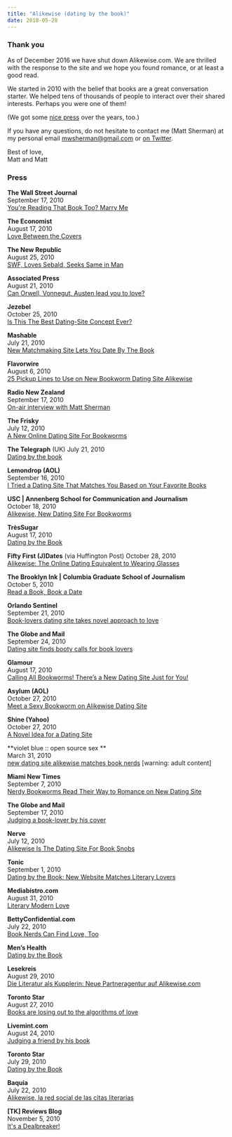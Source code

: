 ```yaml
---
title: "Alikewise (dating by the book)"
date: 2018-05-28
---
```


### Thank you

As of December 2016 we have shut down Alikewise.com. We are thrilled with the response to the site and we hope you found romance, or at least a good read.

We started in 2010 with the belief that books are a great conversation starter. We helped tens of thousands of people to interact over their shared interests. Perhaps you were one of them!

(We got some [nice press](#press) over the years, too.)

If you have any questions, do not hesitate to contact me (Matt Sherman) at my personal email mwsherman@gmail.com or [on Twitter](https://mobile.twitter.com/clipperhouse).

Best of love,  
Matt and Matt

### Press

**The Wall Street Journal**  
September 17, 2010  
[You're Reading That Book Too? Marry Me](http://online.wsj.com/article/SB10001424052748703466704575490210959002350.html)

**The Economist**  
August 17, 2010  
[Love Between the Covers](http://www.economist.com/blogs/prospero/2010/08/online_dating)

**The New Republic**  
August 25, 2010  
[SWF, Loves Sebald, Seeks Same in Man](http://www.tnr.com/article/books-and-arts/77206/dating-advice-swf-loves-sebald-seeks-same-in-man)

**Associated Press**  
August 21, 2010  
[Can Orwell, Vonnegut, Austen lead you to love?](http://www.google.com/search?q=AP+Can+Orwell,+Vonnegut,+Austen+lead+you+to+love)

**Jezebel**  
October 25, 2010  
[Is This The Best Dating-Site Concept Ever?](http://jezebel.com/5672850/is-this-the-best-dating+site-concept-ever)

**Mashable**  
July 21, 2010  
[New Matchmaking Site Lets You Date By The Book](http://mashable.com/2010/07/21/alikewise)

**Flavorwire**  
August 6, 2010  
[25 Pickup Lines to Use on New Bookworm Dating Site Alikewise](http://flavorwire.com/110100/25-pickup-lines-to-use-on-new-bookworm-dating-site-alikewise)

**Radio New Zealand**  
September 17, 2010  
[On-air interview with Matt Sherman](http://www.radionz.co.nz/national/programmes/ninetonoon/20100917)

**The Frisky**  
July 12, 2010  
[A New Online Dating Site For Bookworms](http://www.thefrisky.com/post/246-a-new-online-dating-site-for-bookworms/)

**The Telegraph** (UK)
July 21, 2010  
[Dating by the book](http://www.telegraph.co.uk/relationships/online-dating/7902938/Dating-by-the-book.html)

**Lemondrop (AOL)**  
September 16, 2010  
[I Tried a Dating Site That Matches You Based on Your Favorite Books](http://www.lemondrop.com/2010/09/16/alikewise-dating-website-for-book-lovers/)

**USC | Annenberg School for Communication and Journalism**  
October 18, 2010  
[Alikewise, New Dating Site For Bookworms](http://www.neontommy.com/news/2010/10/new-dating-site-bookworms)

**TrèsSugar**  
August 17, 2010  
[Dating by the Book](http://www.tressugar.com/Dating-Site-Favorite-Books-Alikewise-10246899)

**Fifty First (J)Dates** (via Huffington Post)
October 28, 2010  
[Alikewise: The Online Dating Equivalent to Wearing Glasses](http://www.huffingtonpost.com/meredith-fineman/fifty-first-jdates-alikew_b_775611.html)

**The Brooklyn Ink | Columbia Graduate School of Journalism**  
October 5, 2010  
[Read a Book, Book a Date](http://thebrooklynink.com/2010/10/05/14980-read-a-book-book-a-date/)

**Orlando Sentinel**  
September 21, 2010  
[Book-lovers dating site takes novel approach to love](http://www.orlandosentinel.com/news/local/seminole/os-internet-matchmaking-books-20100921,0,400171.story)

**The Globe and Mail**  
September 24, 2010  
[Dating site finds booty calls for book lovers](http://www.theglobeandmail.com/life/family-and-relationships/dating-site-finds-booty-calls-for-book-lovers/article1721764/)

**Glamour**  
August 17, 2010  
[Calling All Bookworms! There’s a New Dating Site Just for You!](http://www.glamour.com/sex-love-life/blogs/smitten/2010/08/calling-all-bookworms-theres-a.html)

**Asylum (AOL)**  
October 27, 2010  
[Meet a Sexy Bookworm on Alikewise Dating Site](http://www.asylum.com/2010/10/27/alikewise-dating-based-on-book-taste/)

**Shine (Yahoo)**  
October 27, 2010  
[A Novel Idea for a Dating Site](http://shine.yahoo.com/channel/sex/a-novel-idea-for-a-dating-site-2404366)

**violet blue :: open source sex **  
March 31, 2010  
[new dating site alikewise matches book nerds](http://www.tinynibbles.com/blogarchives/2010/03/new-dating-site-alikewise-matches-book-nerds.html)
[warning: adult content]

**Miami New Times**  
September 7, 2010  
[Nerdy Bookworms Read Their Way to Romance on New Dating Site](http://blogs.miaminewtimes.com/cultist/2010/09/books_and_babes_on_new_dating.php)

**The Globe and Mail**  
September 17, 2010  
[Judging a book-lover by his cover](http://www.theglobeandmail.com/books/judging-a-book-lover-by-his-cover/article1711682/)

**Nerve**  
July 12, 2010  
[Alikewise Is The Dating Site For Book Snobs](http://www.nerve.com/scanner/2010/07/12/alikewise-is-the-dating-site-for-book-snobs)

**Tonic**  
September 1, 2010  
[Dating by the Book: New Website Matches Literary Lovers](http://www.tonic.com/article/dating-by-the-book-new-website-matches-literary-lovers-alikewise/)

**Mediabistro.com**  
August 31, 2010  
[Literary Modern Love](http://www.mediabistro.com/galleycat/readers/literary_modern_love_172164.asp)

**BettyConfidential.com**  
July 22, 2010  
[Book Nerds Can Find Love, Too](http://www.bettyconfidential.com/ar/ld/a/book-nerds-can-find-love-too.html)

**Men’s Health**  
[Dating by the Book](http://www.menshealth.com/men/sex-relationships/hooking-up/alikewise-interview/article/d9a39b270ecba210VgnVCM10000030281eac/2)

**Lesekreis**  
August 29, 2010  
[Die Literatur als Kupplerin: Neue Partneragentur auf Alikewise.com](http://lesekreis.org/2010/08/28/die-literatur-als-kupplerin-neue-partneragentur-auf-alikewise-com/)

**Toronto Star**  
August 27, 2010  
[Books are losing out to the algorithms of love](http://www.thestar.com/news/insight/article/853126--books-are-losing-out-to-the-algorithms-of-love)

**Livemint.com**  
August 24, 2010  
[Judging a friend by his book](http://www.livemint.com/2010/08/24202803/Judging-a-friend-by-his-book.html?h=B)

**Toronto Star**  
July 29, 2010  
[Dating by the Book](http://www.thestar.com/article/841460--dating-by-the-book)

**Baquia**  
July 22, 2010  
[Alikewise, la red social de las citas literarias](http://baquia.com/articulos/empresas/noticia/16817/alikiwise-la-red-social-de-las-citas-literarias)

**[TK] Reviews Blog**  
November 5, 2010  
[It's a Dealbreaker!](http://reviewstk.blogspot.com/2010/11/its-dealbreaker.html)
